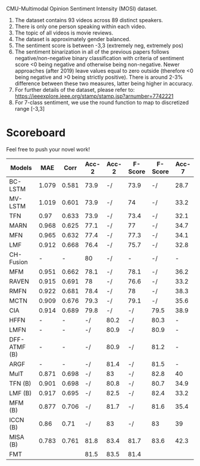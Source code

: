 CMU-Multimodal Opinion Sentiment Intensity (MOSI) dataset. 

1. The dataset contains 93 videos across 89 distinct speakers. 
2. There is only one person speaking within each video. 
3. The topic of all videos is movie reviews. 
4. The dataset is approximately gender balanced.
5. The sentiment score is between -3,3 (extremely neg, extremely pos)
6. The sentiment binarization in all of the previous papers follows negative/non-negative binary classification with criteria of sentiment score <0 being negative and otherwise being non-negative. Newer approaches (after 2019) leave values equal to zero outside (therefore <0 being negative and >0 being strictly positive). There is around 2-3% difference between these two measures, latter being higher in accuracy.
7. For further details of the dataset, please refer to: https://ieeexplore.ieee.org/stamp/stamp.jsp?arnumber=7742221
8. For 7-class sentiment, we use the round function to map to discretized range [-3,3]

# Scoreboard
Feel free to push your novel work!

| Models       | MAE   | Corr  | Acc-2 | Acc-2 | F-Score | F-Score | Acc-7 |
|--------------|-------|-------|-------|-------|---------|---------|-------|
| BC-LSTM      | 1.079 | 0.581 | 73.9  | -/    | 73.9    | -/      | 28.7  |
| MV-LSTM      | 1.019 | 0.601 | 73.9  | -/    | 74      | -/      | 33.2  |
| TFN          | 0.97  | 0.633 | 73.9  | -/    | 73.4    | -/      | 32.1  |
| MARN         | 0.968 | 0.625 | 77.1  | -/    | 77      | -/      | 34.7  |
| MFN          | 0.965 | 0.632 | 77.4  | -/    | 77.3    | -/      | 34.1  |
| LMF          | 0.912 | 0.668 | 76.4  | -/    | 75.7    | -/      | 32.8  |
| CH-Fusion    | -     | -     | 80    | -/    | -       | -/      | -     |
| MFM          | 0.951 | 0.662 | 78.1  | -/    | 78.1    | -/      | 36.2  |
| RAVEN        | 0.915 | 0.691 | 78    | -/    | 76.6    | -/      | 33.2  |
| RMFN         | 0.922 | 0.681 | 78.4  | -/    | 78      | -/      | 38.3  |
| MCTN         | 0.909 | 0.676 | 79.3  | -/    | 79.1    | -/      | 35.6  |
| CIA          | 0.914 | 0.689 | 79.8  | -/    | -/      | 79.5    | 38.9  |
| HFFN         | -     | -     | -/    | 80.2  | -/      | 80.3    | -     |
| LMFN         | -     | -     | -/    | 80.9  | -/      | 80.9    | -     |
| DFF-ATMF (B) | -     | -     | -/    | 80.9  | -/      | 81.2    | -     |
| ARGF         | -     | -     | -/    | 81.4  | -/      | 81.5    | -     |
| MulT         | 0.871 | 0.698 | -/    | 83    | -/      | 82.8    | 40    |
| TFN (B)      | 0.901 | 0.698 | -/    | 80.8  | -/      | 80.7    | 34.9  |
| LMF (B)      | 0.917 | 0.695 | -/    | 82.5  | -/      | 82.4    | 33.2  |
| MFM (B)      | 0.877 | 0.706 | -/    | 81.7  | -/      | 81.6    | 35.4  |
| ICCN (B)     | 0.86  | 0.71  | -/    | 83    | -/      | 83      | 39    |
| MISA (B)     | 0.783 | 0.761 | 81.8  | 83.4  | 81.7    | 83.6    | 42.3  |
| FMT          |       |       | 81.5  | 83.5  | 81.4    |         |       |
